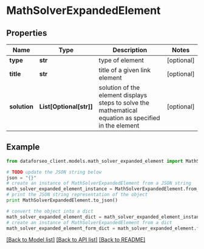# MathSolverExpandedElement


## Properties

Name | Type | Description | Notes
------------ | ------------- | ------------- | -------------
**type** | **str** | type of element | [optional] 
**title** | **str** | title of a given link element | [optional] 
**solution** | **List[Optional[str]]** | solution of the element displays steps to solve the mathematical equation as specified in the element | [optional] 

## Example

```python
from dataforseo_client.models.math_solver_expanded_element import MathSolverExpandedElement

# TODO update the JSON string below
json = "{}"
# create an instance of MathSolverExpandedElement from a JSON string
math_solver_expanded_element_instance = MathSolverExpandedElement.from_json(json)
# print the JSON string representation of the object
print MathSolverExpandedElement.to_json()

# convert the object into a dict
math_solver_expanded_element_dict = math_solver_expanded_element_instance.to_dict()
# create an instance of MathSolverExpandedElement from a dict
math_solver_expanded_element_form_dict = math_solver_expanded_element.from_dict(math_solver_expanded_element_dict)
```
[[Back to Model list]](../README.md#documentation-for-models) [[Back to API list]](../README.md#documentation-for-api-endpoints) [[Back to README]](../README.md)


